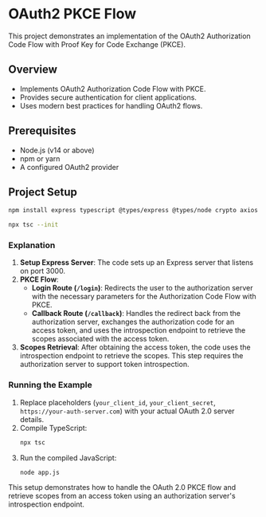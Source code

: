 # OAuth2 PKCE Flow

This project demonstrates an implementation of the OAuth2 Authorization Code Flow with Proof Key for Code Exchange (PKCE).

## Overview

- Implements OAuth2 Authorization Code Flow with PKCE.
- Provides secure authentication for client applications.
- Uses modern best practices for handling OAuth2 flows.

## Prerequisites

- Node.js (v14 or above)
- npm or yarn
- A configured OAuth2 provider

## Project Setup

```bash
npm install express typescript @types/express @types/node crypto axios
```

```bash
npx tsc --init
```

### Explanation

1. **Setup Express Server**: The code sets up an Express server that listens on port 3000.
2. **PKCE Flow**:
   - **Login Route (`/login`)**: Redirects the user to the authorization server with the necessary parameters for the Authorization Code Flow with PKCE.
   - **Callback Route (`/callback`)**: Handles the redirect back from the authorization server, exchanges the authorization code for an access token, and uses the introspection endpoint to retrieve the scopes associated with the access token.
3. **Scopes Retrieval**: After obtaining the access token, the code uses the introspection endpoint to retrieve the scopes. This step requires the authorization server to support token introspection.

### Running the Example

1. Replace placeholders (`your_client_id`, `your_client_secret`, `https://your-auth-server.com`) with your actual OAuth 2.0 server details.
2. Compile TypeScript:
   ```bash
   npx tsc
   ```
3. Run the compiled JavaScript:
   ```bash
   node app.js
   ```

This setup demonstrates how to handle the OAuth 2.0 PKCE flow and retrieve scopes from an access token using an authorization server's introspection endpoint.